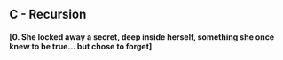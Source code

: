 ## C - Recursion
#### [0. She locked away a secret, deep inside herself, something she once knew to be true... but chose to forget]

